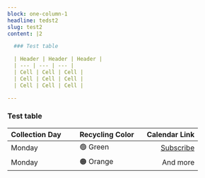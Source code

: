 ```yaml
---
block: one-column-1
headline: tedst2
slug: test2
content: |2

  ### Test table

  | Header | Header | Header |
  | --- | --- | --- |
  | Cell | Cell | Cell |
  | Cell | Cell | Cell |
  | Cell | Cell | Cell |

---
```

### Test table

| Collection Day &nbsp;&nbsp;&nbsp;&nbsp;&nbsp;| Recycling Color   &nbsp;&nbsp;| Calendar Link|
| :---        |    :----   |          ---: |
| Monday      | 🟢 Green       | [Subscribe](https://calendar.google.com/calendar/u/0?cid=M3RjNmRuYm1wcmRnM3Ywc2xzZXRidmV0aWtAZ3JvdXAuY2FsZW5kYXIuZ29vZ2xlLmNvbQ)  |
| Monday      | 🟠 Orange      | And more      |
